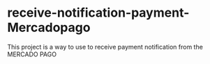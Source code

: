 # receive-notification-payment-Mercadopago
This project is a way to use to receive payment notification from the MERCADO PAGO
